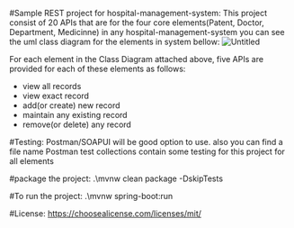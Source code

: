 #Sample REST project for hospital-management-system:
This project consist of 20 APIs that are for the four core elements(Patent, Doctor, Department, Medicinne) in any hospital-management-system
you can see the uml class diagram for the elements in system bellow:
![Untitled](https://github.com/MohamadAlwan/hospital-management-system/assets/91935195/fc1cdb4a-27c5-484c-9f33-619c05b40604)

For each element in the Class Diagram attached above, five APIs are provided for each of these elements as follows:
- view all records 
- view exact record
- add(or create) new record
- maintain any existing record
- remove(or delete) any record

#Testing:
Postman/SOAPUI will be good option to use.
also you can find a file name Postman test collections contain some testing for this project for all elements

#package the project:
.\mvnw clean package -DskipTests

#To run the project:
.\mvnw spring-boot:run

#License:
https://choosealicense.com/licenses/mit/

